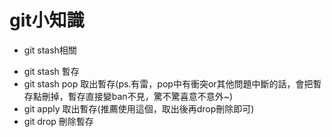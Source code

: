 # git小知識
* git stash相關
 - git stash  暫存
 - git stash pop  取出暫存(ps.有雷，pop中有衝突or其他問題中斷的話，會把暫存點刪掉，暫存直接變ban不見，驚不驚喜意不意外~)
 - git apply  取出暫存(推薦使用這個，取出後再drop刪除即可)
 - git drop  刪除暫存